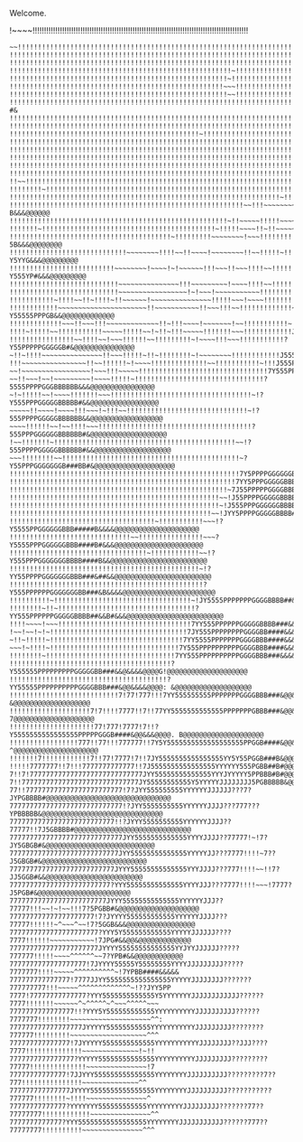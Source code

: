 Welcome.

!~~~~!!!!!!!!!!!!!!!!!!!!!!!!!!!!!!!!!!!!!!!!!!!!!!!!!!!!!!!!!!!!!!!!!!!!!!!!!!!!!!!!!!!!!!!!!!!!!!!
~~~!!!!!!!!!!!!!!!!!!!!!!!!!!!!!!!!!!!!!!!!!!!!!!!!!!!!!!!!!!!!!!!!!!!!!!!!!!!!!!!!!!!!!!!!!!!!!!!!!
~~!!!!!!!!!!!!!!!!!!!!!!!!!!!!!!!!!!!!!!!!!!!!!!!!!!!!!!!!!!!!!!!!!!!!!!!!!!!!!!!!!!!!!!!!!!!!!!!!!!
!!!!!!!!!!!!!!!!!!!!!!!!!!!!!!!!!!!!!!!!!!!!!!!!!!!!!!!!!!!!!!!!!!!!!!!!!!!!!!!!!!!!!!!!!!!!!!!!!!!!
!!!!!!!!!!!!!!!!!!!!!!!!!!!!!!!!!!!!!!!!!!!!!!!!!!!!!!!!!!!!!!!!!!!!!!!!!!!!!!!!!!!!!!!~!!!!!!!!!!!!
!!!!!!!!!!!!!!!!!!!!!!!!!!!!!!!!!!!!!!!!!!!!!!!!!!!!!!!~!!!!!!!!!!!!!!!!!!!!!!!!!!!!!!!~!!!!!!!!!!~~
!!!!!!!!!!!!!!!!!!!!!!!!!!!!!!!!!!!!!!!!!!!!!!!!!!!!!!~!!!!!!!!!!!!!!!!!!!!!!!!!!!!!!!!!!!!!!!!!!!~!
!!!!!!!!!!!!!!!!!!!!!!!!!!!!!!!!!!!!!!!!!!!!!!!!!!!!!~~~!!!!!!!!!!!!!!!!!!!!!!!!!!!!!!!!!!!!!!!!!~~P
!!!!!!!!!!!!!!!!!!!!!!!!!!!!!!!!!!!!!!!!!!!!!!!!!!!!!!~~!!!!!!!!!!!!!!!!!!!!!!!!!!!!!!!!!!!!!!!!~~Y#
!!!!!!!!!!!!!!!!!!!!!!!!!!!!!!!!!!!!!!!!!!!!!!!!!!!!!!!!!!!!!!!!!!!!!!!!!!!!!!!!!!!!!!!!!!!!!!!~~?#&
!!!!!!!!!!!!!!!!!!!!!!!!!!!!!!!!!!!!!!!!!!!!!!!!!!!!!!!!!!!!!!!!!!!!!!!!!!!!!!!!!!!!!!!!!!!!!!~^7G&&
!!!!!!!!!!!!!!!!!!!!!!!!!!!!!!!!!!!!!!!!!!!!!!!!!!!!!!!!!!!!!!!!!!!!!!!!!!!!!!!!!!!!!!!!!!!!!!~~P&&&
!!!!!!!!!!!!!!!!!!!!!!!!!!!!!!!!!!!!!!!!!!!!!!!~!!!!!!!!!!!!!!!!!!!!!!!!!!!!!!!!!!!!!!!!!!!!!~~Y#&&@
!!!!!!!!!!!!!!!!!!!!!!!!!!!!!!!!!!!!!!!!!!!!!!!!!!!!!!!!!!!!!!!!!!!!!!!!!!!!!!!!!!!!!!!!!!!!!~7B&&&@
!!!!!!!!!!!!!!!!!!!!!!!!!!!!!!!!!!!!!!!!!!!!!!!!!!!!!!!!!!!!!!!!!!!!!!!!!!!!!!!!!!!!!!!!!~!~~!P#&&@@
!!!!!!!!!!!!!!!!!!!!!!!!!!!!!!!!!!!!!!!!!!!!!!!!!!!!!!!!!!!!!!!!!!!!!!!!!!!!!!!!!!!!!!!!~~~~!Y#&&@@@
!!!!!!!!!!!!!!!!!!!!!!!!!!!!!!!!!!!!!!!!!!!!!!!!!!!!!!!!!!!!!!!!!!!!!!!!!!!!!!!!!!!!!!!~!~~~7B&&@@@@
!!!!!!!!!!!!!!!!!!!!!!!!!!!!!!!!!!!!!!!!!!!!!!!!!!!!!!!!!!!!!!!!!!!!!!!!!!!!!!!!!!!!!!~!~~~!5#&&@@@@
!!~~!!!!!!!!!!!!!!!!!!!!!!!!!!!!!!!!!!!!!!!!!!!!!!!!!!!!!!!!!!!!!!!!!!!!!!!!!!~~~~~!!!~~~~~J#&&@@@@@
!!!!!!!!~!!!!!!!!!!!!!!!!!!!!!!!!!!!!!!!!!!!!!!!!!!!!!!!!!!!!!!!!!!!!!!!!!!!!~~~~~~~~~~~~^7P&&&@@@@@
!!!!!!!!!!!!!!!!!!!!!!!!!!!!!!!!!!!!!!!!!!!!!!!!!!!!!!!!!!!!!!!!!!!~!!!!!!!!!~~~~~~~~~!~~~5#&@@@@@@@
!!!!!!!!!!!!!!!!!!!!!!!!!!!!!!!!!!!!!!!!!!!!!!!!!!!!!!!!!!~~!!!~~~~~~~~~~~~~!!!!!!~~!~~~~?B&&&@@@@@@
!!!!!!!!!!!!!!!!!!!!!!!!!!!!!!!!!!!!!!!!!!!!!!!!!!!!!!~!!~~~~~!!!!!~~~~!~~~!!!!!~!!!~~~^7G&&&@@@@@@@
!!!!!!!~!!!!!!!!!!!!!!!!!!!!!!!!!!!!!!!!!!!!!!!!!!!~!!!!!~~~~!!~!!~~~~~~!!!!!!!!!~~~~~~!P#&&@@@@@@@@
!!!!!!!!!!!!!!!!!!!!!!!!!!!!!!!!!!!!!!!!~!!!!!!!!!~~~~~~~~!~~~!!!!!!!!!!!!!!~!!~!~~!7??5B&&&@@@@@@@@
!!!!!!!!!!!!!!!!!!!!!!!!!!!!!~~~~~~~~!!!!~~!!~~~~!~~~~~~~~!!~~!!!!!~!!!!!!!!!!!~~!?Y5YYG&&&@@@@@@@@@
!!!!!!!!!!!!!!!!!!!!!!!!!!~~~~~~~~!~~~~!~!~~~~~~!!!~~~!!~~~!!!!~~!!!!!!!!!!!!~~!?Y555YP#&&&@@@@@@@@@
!!!!!!!!!!!!!!!!!!!!!!!!!!!~~~~~~~~~~~~~~~!!!~~~~~~~~~!~~~~!!!!~~!!!!!!!!!!!~~7Y555YY5B&&@@@@@@@@@@@
!!!!!!!!!!!!!!!!!!!!!!!!!!!~~~~~~~~~~~~~~~~~!~!~~~!~~~~~~~~~~~!!!!!!!!!!!!!~7J555555PG#&&@@@@@@@@@@@
!!!!!!!!!!!~!!!!~~!!~!!!!~!!~~~~~~!~~~~~~~~~~~~~~~!!!!!~~~!~~~~!!!!!!!!!~~!J55555PPPP#&@@@@@@@@@@@@@
!!!!!!!!!!!!~~~~~~~~~~~~~~~~~~~~~~!!~~~~~~~~~~~!!~~~!!!~~!!!!!!!!!!!!!~~!?Y55555PPPGB&&@@@@@@@@@@@@@
!!!!!!!!!!!!!~~~!!~~~!!!~~~~~~~~~~~~~!!~!!!~~~~!~~~~~~~!~~!!!!!!!!!!!~!7Y55555PPGGGG#&@@@@@@@@@@@@@@
!!!!~!!!!!~~!!!!!!!!!!!~~~~~!!!!!~~!~!!~!!!~~~~~!!!!!!!~~~!!!!!!!!!!!!J55555PPGGGGGB&&@@@@@@@@@@@@@@
!!!!!!!!!!!!!!!!~~!!!!~~!~~~!!!!!!~~!!!!!!!!!~!~~~~!!!~~~!!!!!!!!!!!?Y55PPPPPGGGGGB#&@@@@@@@@@@@@@@@
~!!~!!!!~~~~~~~~~~~~~~~!!~~~!!!!!~!!~!!!!!!!!~!~~~~~~~~!!!!!!!!!!!!J555PPPPPGGGGGG#&&@@@@@@@@@@@@@@@
!!!~~~~~~~~~~~~~~~~!!~~!!!!!!~!~~~~!!!!!!!!!!!!!!~~!!!!!!!!!!!~!!!J555PPPPGGGBBBGB&&&@@@@@@@@@@@@@@@
~~!~~~~~~~~~~~~~~~~~!~~~!!!~~~~~!!!!!!!!!!!!!!!!!!!!!!!!!!!!!!!!7Y555PPPPGGGBBBBG#&&@@@@@@@@@@@@@@@@
~~!!~~~!~~!~~~~~~~~~!~~~~!!!!!~!!!!!!!!!!!!!!!!!!!!!!!!!!!!!!!!?5555PPPPGGGBBBBBB&&&@@@@@@@@@@@@@@@@
~!~!!!!!~~!~~~~!!!!!!!~~~!!!!!!!!!!!!!!!!!!!!!!!!!!!!!!!!!!!~!?Y555PPPGGGGGBBBBB#&&@@@@@@@@@@@@@@@@@
~~~~~!!~~~~!~~~~!!!~~~!~!!!~~!!!!!!!!!!!!!!!!!!!!!!!!!!!!!!~!?555PPPPGGGGGBBBBBB&&@@@@@@@@@@@@@@@@@@
~~~~!!!!!!~~!~~!!!!~~~!!!!!!!!!!!!!!!!!!!!!!!!!!!!!!!!!!!!!!?555PPPGGGGGGBBBBBB#&@@@@@@@@@@@@@@@@@@@
!~~!!!!!!!~!!!!!!!!!!!!!!!!!!!!!!!!!!!!!!!!!!!!!!!!!!!!!~~!?555PPPPGGGGGBBBBBB#&&@@@@@@@@@@@@@@@@@@@
~~~!!!!!!!!~~!!!!!!!!!!!!!!!!!!!!!!!!!!!!!!!!!!!!!!!!!!!!~?Y55PPPGGGGGGGB###BB#&@@@@@@@@@@@@@@@@@@@@
!!!!!!!!!!!!!!!!!!!!!!!!!!!!!!!!!!!!!!!!!!!!!!!!!!!!!!!!!7Y5PPPPGGGGGGBB####BB&&@@@@@@@@@@@@@@@@@@@@
!!!!!!!!!!!!!!!!!!!!!!!!!!!!!!!!!!!!!!!!!!!!!!!!!!!!!!!!7YY5PPPGGGGGBBB#####B#&&@@@@@@@@@@@@@@@@@@@@
!!!!!!!!!!!!!!!!!!!!!!!!!!!!!!!!!!!!!!!!!!!!!!!!!!!!!!~7J55PPPPPGGGGBBBB###BB&&&@@@@@@@@@@@@@@@@@@@@
!!!!!!!!!!!!!!!!!!!!!!!!!!!!!!!!!!!!!!!!!!!!!!!!!!!!~~!J55PPPPGGGGGBBBB####B#&&&@@@@@@@@@@@@@@@@@@@@
!!!!!!!!!!!!!!!!!!!!!!!!!!!!!!!!!!!!!!!!!!!!!!!!!!!!~!J555PPPGGGGGGBBBBB##BB&&&@@@@@@@@@@@@@@@@@@@@@
!!!!!!!!!!!!!!!!!!!!!!!!!!!!!!!!!!!!!!!!!!!!!!!!!!~~!JYY5PPPPGGGGGBBBB####B#&&&@@@@@@@@@@@@@@@@@@@@@
!!!!!!!!!!!!!!!!!!!!!!!!!!!!!!!!!!!!~!!!!!!!!!!!~~~!?Y5555PPGGGGGGBBB#####B&&&&@@@@@@@@@@@@@@@@@@@@@
!!!!!!!!!!!!!!!!!!!!!!!!!!!!!!~~!!!!!!!!!!!!!!!!~~~?Y5555PPPGGGGGGBBB####B#&&&@@@@@@@@@@@@@@@@@@@@@@
!!!!!!!!!!!!!!!!!!!!!!!!!!!!!!!!!!~!!!!!!!!!!!!~~!?Y555PPPGGGGGGGBBBB####B&&@@@@@@@@@@@@@@@@@@@@@@@@
!!!!!!!!!!!!!!!!!!!!!!!!!!!!!!!!!!!!!!!!!!!!!!!~!?YY55PPPPGGGGGGGBBB###&##&&@@@@@@@@@@@@@@@@@@@@@@@@
!!!!!!!!!!!!!!!!!!!!!!!!!!!!!!!!!!!!!!!!!!!!!!!!?Y555PPPPPPGGGGGGGBB###&B&&&&@@@@@@@@@@@@@@@@@@@@@@@
!!!!!!!!!!~!!!!!!!!!!!!!!!!!!!!!!!!!!!!!!!!!!~!JY5555PPPPPPPGGGGBBBB##&#B&&&@@@@@@@@@@@@@@@@@@@@@@@@
!!!!!!!!~!!~!!!!!!!!!!!!!!!!!!!!!!!!!!!!!!!!!!?YY555PPPPPPGGGGGBBBB##&&B#&&&@@@@@@@@@@@@@@@@@@@@@@@@
!!!!~~~~!~~~!!!!!!!!!!!!!!!!!!!!!!!!!!!!!!!!!7YY555PPPPPPGGGGGBBBB###&&B#&@&@@@@@&@@@@@@@@@@@@@@@@@@
!~~!~~!~!~!!!!!!!!!!!!!!!!!!!!!!!!!!!!!!!!!!7JY555PPPPPPPPGGGGBB####&&&#&&@@@@@@@&@@@@@@@@@@@@@@@@@@
~!!~!!!!!~!!!!!!!!!!!!!!!!!!!!!!!!!!!!!!!!!7YY5555PPPPPPPGGGGBBB####&&&#&&&@@@@@@&@@@@@@@@@@@@@@@@@@
~~~!~!!!!~!!!!!!!!!!!!!!!!!!!!!!!!!!!!!!!!7Y555PPPPPPPPPPGGGGBBB####&&&#&&&@@@@@@@@@@@@@@@@@@@@@@@@@
!!!!!!!!~!!!!!!!!!!!!!!!!!!!!!!!!!!!!!!!!7YY555PPPPPPPPPPGGGGBBB###&&&&&&&@@@@@@@@@@@@@@@@@@@@@@@@@@
!!!!!!!!!!!!!!!!!!!!!!!!!!!!!!!!!!!!!!!!?Y555555PPPPPPPPPGGGGGBB###&&@&&&&@@@@G!@@@@@@@@@@@@@@@@@@@@
!!!!!!!!!!!!!!!!!!!!!!!!!!!!!!!!!!!!!!!?YY55555PPPPPPPPPPGGGGBBB###&@@&&&&@@@@: &@@@@@@@@@@@@@@@@@@@
!!!!!!!!!!!!!!!!!!!!!!!!!!!7!77!777!!!7YY555555555PPPPPPPGGGGBBB###&@@&&&&@@@B  &@@@@@@@@@@@@@@@@@@@
!!!!!!!!!!!!!!!!!!!!7!7!!!!7777!!7!!77YY5555555555555PPPPPPPGBBB###&@@&&@@@@@! 7@@@@@@@@@@@@@@@@@@@@
!!!!!!!!!!!!!!!!!!!!!77!777!7777!7!!?Y5555555555555555PPPPPGGGB####&@@&&&@@@@. B@@@@@@@@@@@@@@@@@@@@
!!!!!!!!!!!!!!!!!777!!77!!!777777!!7Y5Y5555555555555555555PPGGB####&@@&&@@@@& ^@@@@@@@@@@@@@@@@@@@@@
!!!!!!!7!!!!!!!!!!!!7!!77!7777!7!!7JY5555555555555555YY5Y55PGGB###B&@@@&@@@@#.B@@@@@@@@@@@@@@@@@@@@@
!!!!!7777777!!7!!!7777777777777!!7J5555555555555555YYYYYY555PGBB##B#@@@@@@@@#!&@@@@@@@@@@@@@@@@@@@@@
7!!7!7777777777777777777777777777JYY55555555555555YYYJYYYYY5PPBBB#B#@@@@@@@@&P@@@@@@@@@@@@@@@@@@@@@@
7!!77777777777777777777777777777JY55555555555Y5YYYYYJJJJJJJJ5PGBBBBB&@@@@@@@@@@@@@@@@@@@@@@@@@@@@@@@
77!!777777777777777777777777!7?JYY555555555YYYYYYJJJJJJ???7?JYPGBBBB#@@@@@@@@@@@@@@@@@@@@@@@@@@@@@@@
7777777777777777777777777777!?JYY5555555555YYYYYYJJJJ???777???YPBBBBB&@@@@@@@@@@@@@@@@@@@@@@@@@@@@@@
77777777777777777777777777!!?JYYY5555555555YYYYYYJJJJ??77777!!7J5GBBBB#@@@@@@@@@@@@@@@@@@@@@@@@@@@@@
7777777777777777777777777777JYY5555555555555YYYYJJJJ??77777!~!7?JY5GBGB#&@@@@@@@@@@@@@@@@@@@@@@@@@@@
777777777777777777777777777JYY55555555555555YYYYYJJ???7777!!!!~7??J5GBGB#&@@@@@@@@@@@@@@@@@@@@@@@@@@
77777777777777777777777777JYYY55555555555555YYYJJJJ???777!!!!~~!!7?JJ5GGB#&&@@@@@@@@@@@@@@@@@@@@@@@@
7777777777777777777777777?YYY55555555555555YYYYJJJ???7777!!!!~~~!7777?J5PGB#&@@@@@@@@@@@@@@@@@@@@@@@
777777777777777777777777JYYY55555555555555YYYYYYJJJ??77777!!!~~!~!~~!!!7?5PGBB#&@@@@@@@@@@@@@@@@@@@@
777777777777777777777!7?JYYYY555555555555YYYYYYJJJJ???77777!!!!!!~^~~~^~~!7?5GGB&&&@@@@@@@@@@@@@@@@@
7777777777777777777777?YYY5Y555555555555YYYYYJJJJJJ????7777!!!!!!~~~~~~~~~~~!7JPG#&&@@&@@@@@@@@@@@@@
7777777777777777777777JYYYY55555555555555YYJYYJJJJJJ?????777777!!!!!~~~~^^^^^^~~7?YPB#&&@@@@@@@@@@@@
7777777777777777777!7JYYYY55555Y55555555YYYYJJJJJJJJJ?????7777777!!!!~~~~~^^^^^^^^^^~!7YPBB####&&&&&
777777777777777!7777JJYY5555555555555555YYYYYJJJJJJJJ???????777777777!!!~~~~~^^^^^^^^^^^^^~!??JYY5PP
7777!77777777777777?YYY5555555555555Y5YYYYYYYJJJJJJJJJJJJ??????7777!!!!!!!~~~~~~^~^^^^^~^~~~^^^^^~~~
7777777777777777!!?YYY5Y555555555555YYYYYYYYYYJJJJJJJJJJ??????7777777!!!!!!!!~~~~~~~~~~~~~~~~~~~~^^:
777777777777777777JYYYYY55555555555YYYYYYYYYYYJJJJJJJJJ????????777777!!!!!!!!!~~~~~~~~~~~~~~~~~~~^^^
777777777777777!7JYYYYY5555555555555YYYYYYYYYYYJJJJJJJJ??JJJ????7777!!!!!!!!!!!!!!~~~~~~~~~~~~~~!~!!
7777777777777777?YYYYY55555555555555YYYYYYYYYYJJJJJJJJJ?????????77777!!!!!!!!!!!!!!~~~~~~~~~~~~~~~!7
77777777777777!7JJYYY555555555555555YYYYYYYYJJJJJJJJJJ?????????7??777!!!!!!!!!!!!!!!~~~~~~~~~~~~~~^^
777777777777777JYYYY5555555555555555YYYYYYYYJJJJJJJJJJ???????????777777!!!!!!!!~!!!!~~~~~~~~~~~~~~~^
77777777777777?YYYYYYY555555555555YYYYYYYYYJJJJJJJJJ???????77??77777777!!!!!!!!!!!!~~~~~~~~~~~~~~~^^
7777777777777?YYY55555555555555555YYYYYYYYJJJJJJJJJJJ??????777??77777777!!!!!!!!!!~~~~~~~~~~~~~~~^^^
